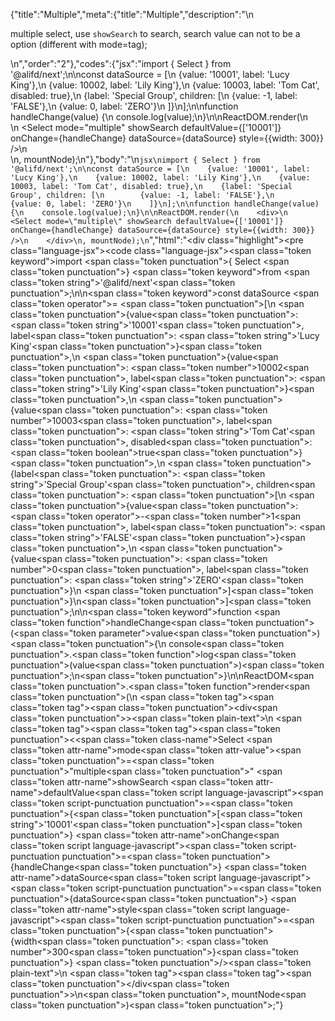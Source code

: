 {"title":"Multiple","meta":{"title":"Multiple","description":"\n<p>multiple select, use <code>showSearch</code> to search, search value can not to be a option (different with mode=tag);</p>\n","order":"2"},"codes":{"jsx":"import { Select } from '@alifd/next';\n\nconst dataSource = [\n    {value: '10001', label: 'Lucy King'},\n    {value: 10002, label: 'Lily King'},\n    {value: 10003, label: 'Tom Cat', disabled: true},\n    {label: 'Special Group', children: [\n        {value: -1, label: 'FALSE'},\n        {value: 0, label: 'ZERO'}\n    ]}\n];\n\nfunction handleChange(value) {\n    console.log(value);\n}\n\nReactDOM.render(\n    <div>\n        <Select mode=\"multiple\" showSearch defaultValue={['10001']} onChange={handleChange} dataSource={dataSource} style={{width: 300}} />\n    </div>\n, mountNode);\n"},"body":"\n````jsx\nimport { Select } from '@alifd/next';\n\nconst dataSource = [\n    {value: '10001', label: 'Lucy King'},\n    {value: 10002, label: 'Lily King'},\n    {value: 10003, label: 'Tom Cat', disabled: true},\n    {label: 'Special Group', children: [\n        {value: -1, label: 'FALSE'},\n        {value: 0, label: 'ZERO'}\n    ]}\n];\n\nfunction handleChange(value) {\n    console.log(value);\n}\n\nReactDOM.render(\n    <div>\n        <Select mode=\"multiple\" showSearch defaultValue={['10001']} onChange={handleChange} dataSource={dataSource} style={{width: 300}} />\n    </div>\n, mountNode);\n````","html":"<script>(function(){'use strict';\n\nvar _next = require('@alifd/next');\n\nvar dataSource = [{ value: '10001', label: 'Lucy King' }, { value: 10002, label: 'Lily King' }, { value: 10003, label: 'Tom Cat', disabled: true }, { label: 'Special Group', children: [{ value: -1, label: 'FALSE' }, { value: 0, label: 'ZERO' }] }];\n\nfunction handleChange(value) {\n    console.log(value);\n}\n\nReactDOM.render(React.createElement(\n    'div',\n    null,\n    React.createElement(_next.Select, { mode: 'multiple', showSearch: true, defaultValue: ['10001'], onChange: handleChange, dataSource: dataSource, style: { width: 300 } })\n), mountNode);})()</script><div class=\"highlight\"><pre class=\"language-jsx\"><code class=\"language-jsx\"><span class=\"token keyword\">import</span> <span class=\"token punctuation\">{</span> Select <span class=\"token punctuation\">}</span> <span class=\"token keyword\">from</span> <span class=\"token string\">'@alifd/next'</span><span class=\"token punctuation\">;</span>\n\n<span class=\"token keyword\">const</span> dataSource <span class=\"token operator\">=</span> <span class=\"token punctuation\">[</span>\n    <span class=\"token punctuation\">{</span>value<span class=\"token punctuation\">:</span> <span class=\"token string\">'10001'</span><span class=\"token punctuation\">,</span> label<span class=\"token punctuation\">:</span> <span class=\"token string\">'Lucy King'</span><span class=\"token punctuation\">}</span><span class=\"token punctuation\">,</span>\n    <span class=\"token punctuation\">{</span>value<span class=\"token punctuation\">:</span> <span class=\"token number\">10002</span><span class=\"token punctuation\">,</span> label<span class=\"token punctuation\">:</span> <span class=\"token string\">'Lily King'</span><span class=\"token punctuation\">}</span><span class=\"token punctuation\">,</span>\n    <span class=\"token punctuation\">{</span>value<span class=\"token punctuation\">:</span> <span class=\"token number\">10003</span><span class=\"token punctuation\">,</span> label<span class=\"token punctuation\">:</span> <span class=\"token string\">'Tom Cat'</span><span class=\"token punctuation\">,</span> disabled<span class=\"token punctuation\">:</span> <span class=\"token boolean\">true</span><span class=\"token punctuation\">}</span><span class=\"token punctuation\">,</span>\n    <span class=\"token punctuation\">{</span>label<span class=\"token punctuation\">:</span> <span class=\"token string\">'Special Group'</span><span class=\"token punctuation\">,</span> children<span class=\"token punctuation\">:</span> <span class=\"token punctuation\">[</span>\n        <span class=\"token punctuation\">{</span>value<span class=\"token punctuation\">:</span> <span class=\"token operator\">-</span><span class=\"token number\">1</span><span class=\"token punctuation\">,</span> label<span class=\"token punctuation\">:</span> <span class=\"token string\">'FALSE'</span><span class=\"token punctuation\">}</span><span class=\"token punctuation\">,</span>\n        <span class=\"token punctuation\">{</span>value<span class=\"token punctuation\">:</span> <span class=\"token number\">0</span><span class=\"token punctuation\">,</span> label<span class=\"token punctuation\">:</span> <span class=\"token string\">'ZERO'</span><span class=\"token punctuation\">}</span>\n    <span class=\"token punctuation\">]</span><span class=\"token punctuation\">}</span>\n<span class=\"token punctuation\">]</span><span class=\"token punctuation\">;</span>\n\n<span class=\"token keyword\">function</span> <span class=\"token function\">handleChange</span><span class=\"token punctuation\">(</span><span class=\"token parameter\">value</span><span class=\"token punctuation\">)</span> <span class=\"token punctuation\">{</span>\n    console<span class=\"token punctuation\">.</span><span class=\"token function\">log</span><span class=\"token punctuation\">(</span>value<span class=\"token punctuation\">)</span><span class=\"token punctuation\">;</span>\n<span class=\"token punctuation\">}</span>\n\nReactDOM<span class=\"token punctuation\">.</span><span class=\"token function\">render</span><span class=\"token punctuation\">(</span>\n    <span class=\"token tag\"><span class=\"token tag\"><span class=\"token punctuation\">&lt;</span>div</span><span class=\"token punctuation\">></span></span><span class=\"token plain-text\">\n        </span><span class=\"token tag\"><span class=\"token tag\"><span class=\"token punctuation\">&lt;</span><span class=\"token class-name\">Select</span></span> <span class=\"token attr-name\">mode</span><span class=\"token attr-value\"><span class=\"token punctuation\">=</span><span class=\"token punctuation\">\"</span>multiple<span class=\"token punctuation\">\"</span></span> <span class=\"token attr-name\">showSearch</span> <span class=\"token attr-name\">defaultValue</span><span class=\"token script language-javascript\"><span class=\"token script-punctuation punctuation\">=</span><span class=\"token punctuation\">{</span><span class=\"token punctuation\">[</span><span class=\"token string\">'10001'</span><span class=\"token punctuation\">]</span><span class=\"token punctuation\">}</span></span> <span class=\"token attr-name\">onChange</span><span class=\"token script language-javascript\"><span class=\"token script-punctuation punctuation\">=</span><span class=\"token punctuation\">{</span>handleChange<span class=\"token punctuation\">}</span></span> <span class=\"token attr-name\">dataSource</span><span class=\"token script language-javascript\"><span class=\"token script-punctuation punctuation\">=</span><span class=\"token punctuation\">{</span>dataSource<span class=\"token punctuation\">}</span></span> <span class=\"token attr-name\">style</span><span class=\"token script language-javascript\"><span class=\"token script-punctuation punctuation\">=</span><span class=\"token punctuation\">{</span><span class=\"token punctuation\">{</span>width<span class=\"token punctuation\">:</span> <span class=\"token number\">300</span><span class=\"token punctuation\">}</span><span class=\"token punctuation\">}</span></span> <span class=\"token punctuation\">/></span></span><span class=\"token plain-text\">\n    </span><span class=\"token tag\"><span class=\"token tag\"><span class=\"token punctuation\">&lt;/</span>div</span><span class=\"token punctuation\">></span></span>\n<span class=\"token punctuation\">,</span> mountNode<span class=\"token punctuation\">)</span><span class=\"token punctuation\">;</span></code></pre></div>"}